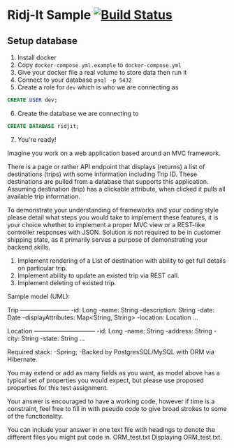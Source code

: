 # Ridj-It Sample [![Build Status](https://travis-ci.org/gardncl/ridj-it-sample.svg?branch=master)](https://travis-ci.org/gardncl/ridj-it-sample)

## Setup database
1. Install docker
2. Copy `docker-compose.yml.example` to `docker-compose.yml`
3. Give your docker file a real volume to store data then run it
4. Connect to your database `psql -p 5432`
5. Create a role for `dev` which is who we are connecting as
```sql
CREATE USER dev;
```
6. Create the database we are connecting to
```sql
CREATE DATABASE ridjit;
```
7. You're ready!

Imagine you work on a web application based around an MVC framework.

There is a page or rather API endpoint that displays (returns) a list of destinations (trips) with some information including Trip ID. These destinations are pulled from a database that supports this application. Assuming destination (trip) has a clickable attribute, when clicked it pulls all available trip information.

To demonstrate your understanding of frameworks and your coding style please detail what steps you would take to implement these features, it is your choice whether to implement a proper MVC view or a REST-like controller responses with JSON. Solution is not required to be in customer shipping state, as it primarily serves a purpose of demonstrating your backend skills.
1) Implement rendering of a List of destination with ability to get full details on particular trip.
2) Implement ability to update an existed trip via REST call.
3) Implement deleting of existed trip.


Sample model (UML):

 Trip
————————
 -id: Long
 -name: String
 -description: String
 -date: Date
 -displayAttributes: Map<String, String>
 -location: Location
 ...

 Location
——————————
 -id: Long
 -name: String
 -address: String
 -city: String
 -state: String
 ...

Required stack:
-Spring;
-Backed by PostgresSQL/MySQL with ORM via Hibernate.

You may extend or add as many fields as you want, as model above has a typical set of properties you would expect, but please use proposed properties for this test assignment.

Your answer is encouraged to have a working code, however if time is a constraint, feel free to fill in with pseudo code to give broad strokes to some of the functionality.

You can include your answer in one text file with headings to denote the different files you might put code in.
ORM_test.txt
Displaying ORM_test.txt.
